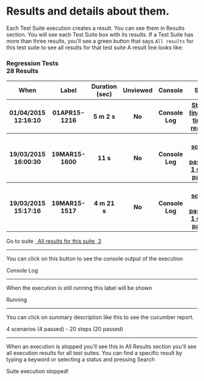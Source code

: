 Results and details about them.
==============

Each Test Suite execution creates a result. You can see them in Results section.
You will see each Test Suite box with its results. If a Test Suite has more than three results, you'll see a green button that says `All results` for this test suite to see all results for that test suite
A result line looks like:

<div class="panel panel-primary">
  <div class="panel-heading" data-toggle="collapse" data-target="#at_world">
    <h3 class="panel-title">
      Regression Tests
      <div class="pull-right">28 Results</div>
    </h3>
  <div></div>
</div>
<div class="panel-body collapse in" id="at_world">
  <div title="Command: -t @multi "></div>
  <div title="Command: -t @multi "></div>
  <div title="Command: -t @multi "></div>
  <table class="table">
    <thead>
      <tr>
        <th style="font-weight: bold;">When</th>
        <th style="font-weight: bold;">Label</th>
        <th style="font-weight: bold;">Duration (sec)</th>
        <th style="font-weight: bold; text-align: center;">Unviewed</th>
        <th style="font-weight: bold;">Console</th>
        <th style="font-weight: bold;">Status</th>
      </tr>
    </thead>
    <tbody>
      <tr class="small">
        <th>01/04/2015 12:16:10</th>
        <th>01APR15-1216</th>
        <th> 5 m 2 s</th>
        <th style="text-align: center;">
          No
        </th>
        <th>
          <a class="label label-default">
            Console Log
          </a>
        </th>
        <th>
          <a href="#" class="label label-danger">Stopped (inactivity timeout reached)</a>
        </th>
      </tr>
      <tr class="small">
        <th>19/03/2015 16:00:30</th>
        <th>19MAR15-1600</th>
        <th>11 s</th>
        <th style="text-align: center;">
            No
        </th>
        <th>
          <a class="label label-default">
            Console Log
          </a>
        </th>
        <th>
          <a href="#" class="label label-success">1 scenario (1 passed) - 1 step (1 passed)</a>
        </th>
      </tr>
      <tr class="small">
        <th>19/03/2015 15:17:16</th>
        <th>19MAR15-1517</th>
        <th> 4 m 21 s</th>
        <th style="text-align: center;">
            No
        </th>
        <th>
          <a class="label label-default">
            Console Log
          </a>
        </th>
        <th>
          <a href="#" class="label label-success">1 scenario (1 passed) - 1 step (1 passed)</a>
        </th>
      </tr>
    </tbody>
  </table>
  <div class="text-center">
    <a class="btn btn-info">
      Go to suite
    </a>
    <a href="/kaya/results/suite/multi" class="btn btn-default">
      &nbsp;&nbsp;All results for this suite&nbsp;
      <span class="label label-info label-as-badge">
        3
      </span>
    </a>
  </div>
  </div>
</div>

---------------------------------------


You can click on this button to see the console output of the execution

<a  class="btn btn-info">Console Log</a>

---------------------------------------

When the execution is still running this label will be shown

<span class="label label-success">Running</span>

---------------------------------------

You can click on summary description like this to see the cucumber report.

<span class="label label-success">4 scenarios (4 passed) - 20 steps (20 passed)</span>

---------------------------------------

When an execution is stopped you'll see this in All Results section you'll see all execution results for all test suites. You can find a specific result by typing a keyword or selecting a status and pressing Search

<span class="label label-danger">Suite execution stopped!</span>
